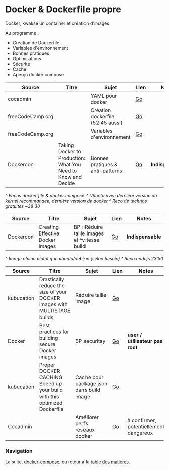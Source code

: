# Docker & Dockerfile propre

Docker, kwaksé un container et création d'images

Au programme : 

- Création de Dockerfile
- Variables d'environnement
- Bonnes pratiques
- Optimisations
- Sécurité
- Cache
- Aperçu docker compose


| Source | Titre | Sujet | Lien | Notes |
|------------------|---------------------------------------------------------------|-----------------------------------|---------------------------------------------|-------------------|
| cocadmin |  | YAML pour docker | [Go](https://www.youtube.com/watch?v=7gmW6vxgsRQ) |  |
| freeCodeCamp.org |  | Création dockerfile (52:45 aussi) | [Go](https://youtu.be/fqMOX6JJhGo?t=2697) |  |
| freeCodeCamp.org |  | Variables d'environnement | [Go](https://youtu.be/fqMOX6JJhGo?t=2542) |  |
| Dockercon | Taking Docker to Production: What You Need to Know and Decide | Bonnes pratiques & anti-patterns | [Go](https://www.youtube.com/watch?v=6jT83lT6TU8) | **Indispensable** |

_^ Focus docker file & docker compose
^ Ubuntu avec dernière version du kernel recommandée, dernière version de docker
^ Reco de technos gratuites ~38:30_

| Source | Titre | Sujet | Lien | Notes |
|-----------|----------------------------------|----------------------------------------------|---------------------------------------------|-------------------|
| Dockercon | Creating Effective Docker Images | BP : Réduire taille images et ^vitesse build | [Go](https://www.youtube.com/watch?v=vlS5EiapiII) | **Indispensable** |

_^ Image alpine plutot que ubuntu/debian (selon besoin)
^ Reco nodejs 23:50_

| Source | Titre | Sujet | Lien | Notes |
|------------------|---------------------------------------------------------------------------|------------------------------------------|---------------------------------------------|----------------------------------------|
| kubucation | Drastically reduce the size of your DOCKER images with MULTISTAGE builds | Réduire taille image | [Go](https://www.youtube.com/watch?v=KLOdisHW8rQ) |  |
| Docker | Best practices for building secure Docker images | BP sécuritay | [Go](https://www.youtube.com/watch?v=LmUw2H6JgJo) | **user / utilisateur  pas root** |
| kubucation | Proper DOCKER CACHING: Speed up your build with this optimized Dockerfile | Cache pour package.json dans build image | [Go](https://www.youtube.com/watch?v=oZ9nyCWERYc) |  |
| Cocadmin |  | Améliorer perfs réseaux docker | [Go](https://www.youtube.com/watch?v=Z5y7AkOko-o) | à confirmer, potentiellement dangereux |


### Navigation

La suite, [docker-compose](/docs/05b-Docker-compose.md), ou retour à la [table des matières](https://github.com/youpiwaza/notes-serveur).